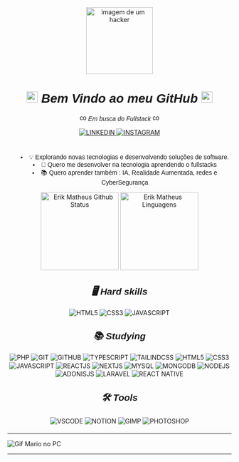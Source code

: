 <div align="center">
    <img width="150px" src="https://user-images.githubusercontent.com/74038190/229223156-0cbdaba9-3128-4d8e-8719-b6b4cf741b67.gif" alt="imagem de um hacker"></img>
</div>

<h1 align="center" style="font-family: cursive, sans-serif;"><i> <img src="https://user-images.githubusercontent.com/74038190/212284087-bbe7e430-757e-4901-90bf-4cd2ce3e1852.gif" alt="code" width="25px"></img> Bem Vindo ao meu GitHub <img src="https://user-images.githubusercontent.com/74038190/212284087-bbe7e430-757e-4901-90bf-4cd2ce3e1852.gif" alt="code" width="25px"></img></i></h1>

<p align="center" style="font-family: cursive, sans-serif;"><img src="https://user-images.githubusercontent.com/74038190/212284087-bbe7e430-757e-4901-90bf-4cd2ce3e1852.gif" alt="code" width="15px"><i> Em busca do Fullstack </i><img src="https://user-images.githubusercontent.com/74038190/212284087-bbe7e430-757e-4901-90bf-4cd2ce3e1852.gif" alt="code" width="15px"></img></p>


<div align="center">
    <a href="https://www.linkedin.com/in/erik-matheus-881935229/" target="_blank">
        <img src="https://img.shields.io/badge/LinkedIn-0077B5?style=for-the-badge&logo=linkedin&logoColor=white" alt="LINKEDIN">
    </a>
    <a href="https://www.instagram.com/erikmatheusxn/" target="_blank">
        <img src="https://img.shields.io/badge/Instagram-E4405F?style=for-the-badge&logo=instagram&logoColor=white" alt="INSTAGRAM">
    </a>
</div>

#

<ul align="center" style="font-family: cursive, sans-serif; list-style-position: inside;">
    <li>💡 Explorando novas tecnologias e desenvolvendo soluções de software.</li>
    <li>🚀 Quero me desenvolver na tecnologia aprendendo o fullstacks</li>
    <li>📚 Quero aprender também : IA, Realidade Aumentada, redes e CyberSegurança</li>
</ul>


<div align="center">
    <img height="175" src="https://github-readme-stats.vercel.app/api?username=Pixells&show_icons=true&theme=radical" alt="Erik Matheus Github Status">
    <img height="175" src="https://github-readme-stats.vercel.app/api/top-langs/?username=Pixells&layout=compact&theme=radical" alt="Erik Matheus Linguagens">
</div>




<h2 align="center" style="font-family: cursive, sans-serif;"><i>🖥️ Hard skills</i></h2>

<div style="display: inline_block" align="center">
    <img align="center" src="https://img.shields.io/badge/HTML5-E34F26?style=for-the-badge&logo=html5&logoColor=white" alt="HTML5">
    <img align="center" src="https://img.shields.io/badge/CSS3-1572B6?style=for-the-badge&logo=css3&logoColor=white" alt="CSS3">
    <img align="center" src="https://img.shields.io/badge/JavaScript-F7DF1E?style=for-the-badge&logo=javascript&logoColor=black" alt="JAVASCRIPT">
</div>




<h2 align="center" style="font-family: cursive, sans-serif;"><i>📚 Studying</i></h2>

<div style="display: inline_block" align="center">
    <img align="center" src="https://img.shields.io/badge/PHP-777BB4?style=for-the-badge&logo=php&logoColor=white" alt="PHP">
    <img align="center" src="https://img.shields.io/badge/GIT-E44C30?style=for-the-badge&logo=git&logoColor=white" alt="GIT">
    <img align="center" src="https://img.shields.io/badge/GitHub-100000?style=for-the-badge&logo=github&logoColor=white" alt="GITHUB">
    <img align="center" src="https://img.shields.io/badge/TypeScript-007ACC?style=for-the-badge&logo=typescript&logoColor=white" alt="TYPESCRIPT">
    <img align="center" src="https://img.shields.io/badge/Tailwind_CSS-38B2AC?style=for-the-badge&logo=tailwind-css&logoColor=white" alt="TAILINDCSS">
    <img align="center" src="https://img.shields.io/badge/HTML5-E34F26?style=for-the-badge&logo=html5&logoColor=white" alt="HTML5">
    <img align="center" src="https://img.shields.io/badge/CSS3-1572B6?style=for-the-badge&logo=css3&logoColor=white" alt="CSS3">
    <img align="center" src="https://img.shields.io/badge/JavaScript-F7DF1E?style=for-the-badge&logo=javascript&logoColor=black" alt="JAVASCRIPT">
    <img align="center" src="https://img.shields.io/badge/React-20232A?style=for-the-badge&logo=react&logoColor=61DAFB" alt="REACTJS">
    <img align="center" src="https://img.shields.io/badge/Next-black?style=for-the-badge&logo=next.js&logoColor=white" alt="NEXTJS">
    <img align="center" src="https://img.shields.io/badge/MySQL-00000F?style=for-the-badge&logo=mysql&logoColor=white" alt="MYSQL">
    <img align="center" src="https://img.shields.io/badge/MongoDB-4EA94B?style=for-the-badge&logo=mongodb&logoColor=white" alt="MONGODB">
    <img align="center" src="https://img.shields.io/badge/Node.js-43853D?style=for-the-badge&logo=node.js&logoColor=white" alt="NODEJS">
    <img align="center" src="https://img.shields.io/badge/adonisjs-%23220052.svg?style=for-the-badge&logo=adonisjs&logoColor=white" alt="ADONISJS">
    <img align="center" src="https://img.shields.io/badge/Laravel-FF2D20?style=for-the-badge&logo=laravel&logoColor=white" alt="LARAVEL">
    <img align="center" src="https://img.shields.io/badge/React_Native-20232A?style=for-the-badge&logo=react&logoColor=61DAFB" alt="REACT NATIVE">
</div>





<h2 align="center" style="font-family: cursive, sans-serif;"><i>🛠️ Tools</i></h2>

<div style="display: inline_block; padding: 5px;" align="center">
    <img align="center" src="https://img.shields.io/badge/Visual_Studio_Code-0078D4?style=for-the-badge&logo=visual%20studio%20code&logoColor=white" alt="VSCODE">
    <img align="center" src="https://img.shields.io/badge/Notion-000000?style=for-the-badge&logo=notion&logoColor=white" alt="NOTION">
    <img align="center" src="https://img.shields.io/badge/gimp-5C5543?style=for-the-badge&logo=gimp&logoColor=white" alt="GIMP">
    <img align="center" src="https://img.shields.io/badge/Adobe%20Photoshop-31A8FF?style=for-the-badge&logo=Adobe%20Photoshop&logoColor=black" alt="PHOTOSHOP">
</div>

<hr>

<img src="https://user-images.githubusercontent.com/74038190/225813708-98b745f2-7d22-48cf-9150-083f1b00d6c9.gif" alt="Gif Mario no PC" align="center"></img>

<hr>

